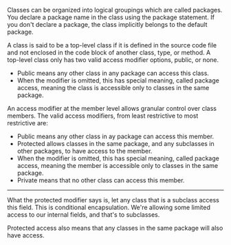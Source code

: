 
Classes can be organized into logical groupings which are called packages. You declare a package name in the class using the package statement. If you don't declare a package, the class implicitly belongs to the default package.

A class is said to be a top-level class if it is defined in the source code file and not enclosed in the code block of another class, type, or method. A top-level class only has two valid access modifier options, public, or none.

- Public means any other class in any package can access this class.
- When the modifier is omitted, this has special meaning, called package access, meaning the class is accessible only to classes in the same package.

An access modifier at the member level allows granular control over class members. The valid access modifiers, from least restrictive to most restrictive are:

- Public means any other class in ay package can access this member.
- Protected allows classes in the same package, and any subclasses in other packages, to have access to the member.
- When the modifier is omitted, this has special meaning, called package access, meaning the member is accessible only to classes in the same package.
- Private means that no other class can access this member.

---

What the protected modifier says is, let any class that is a subclass access this field. This is conditional encapsulation. We're allowing some limited access to our internal fields, and that's to subclasses.

Protected access also means that any classes in the same package will also have access.
